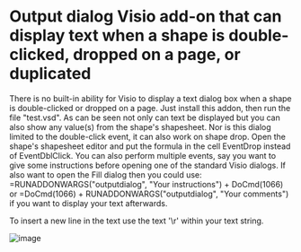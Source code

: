 # Output dialog Visio add-on that can display text when a shape is double-clicked, dropped on a page, or duplicated

There is no built-in ability for Visio to display a text dialog box when a shape is double-clicked or dropped on a page. Just install this addon, then run the file "test.vsd".
As can be seen not only can text be displayed but you can also show any value(s) from the shape's shapesheet.
Nor is this dialog limited to the double-click event, it can also work on shape drop. Open the shape's shapesheet editor and put the formula in the cell EventDrop instead of EventDblClick.
You can also perform multiple events, say you want to give some instructions before opening one of the standard Visio dialogs. If also want to open the Fill dialog then you could use:
=RUNADDONWARGS("outputdialog", "Your instructions") + DoCmd(1066)
or
=DoCmd(1066) + RUNADDONWARGS("outputdialog", "Your comments")
if you want to display your text afterwards.

To insert a new line in the text use the text '\r' within your text string.

![image](https://github.com/user-attachments/assets/eab9f2d8-1b68-424c-a18a-7324949b65be)

